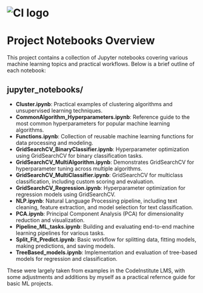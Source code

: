 # ![CI logo](https://codeinstitute.s3.amazonaws.com/fullstack/ci_logo_small.png)


# Project Notebooks Overview

This project contains a collection of Jupyter notebooks covering various machine learning topics and practical workflows. Below is a brief outline of each notebook:

## jupyter_notebooks/

- **Cluster.ipynb**: Practical examples of clustering algorithms and unsupervised learning techniques.
- **CommonAlgorithm_Hyperparameters.ipynb**: Reference guide to the most common hyperparameters for popular machine learning algorithms.
- **Functions.ipynb**: Collection of reusable machine learning functions for data processing and modeling.
- **GridSearchCV_BinaryClassifier.ipynb**: Hyperparameter optimization using GridSearchCV for binary classification tasks.
- **GridSearchCV_MultiAlgorithm.ipynb**: Demonstrates GridSearchCV for hyperparameter tuning across multiple algorithms.
- **GridSearchCV_MultiClassifier.ipynb**: GridSearchCV for multiclass classification, including custom scoring and evaluation.
- **GridSearchCV_Regression.ipynb**: Hyperparameter optimization for regression models using GridSearchCV.
- **NLP.ipynb**: Natural Language Processing pipeline, including text cleaning, feature extraction, and model selection for text classification.
- **PCA.ipynb**: Principal Component Analysis (PCA) for dimensionality reduction and visualization.
- **Pipeline_ML_tasks.ipynb**: Building and evaluating end-to-end machine learning pipelines for various tasks.
- **Split_Fit_Predict.ipynb**: Basic workflow for splitting data, fitting models, making predictions, and saving models.
- **TreeBased_models.ipynb**: Implementation and evaluation of tree-based models for regression and classification.


These were largely taken from examples in the CodeInstitute LMS, with some adjustments and additions by myself as a practical refernce guide for basic ML projects.
